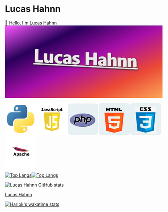 # Lucas Hahnn
👋 Hello, I'm Lucas Hahnn
![capa](https://github.com/lucashahnndev/Lucas-Hahnn-DEV/blob/main/image/lucas%20hahnn.png)

![python](https://github.com/lucashahnndev/Lucas-Hahnn-DEV/blob/main/image/python.png)![Javascript](https://github.com/lucashahnndev/Lucas-Hahnn-DEV/blob/main/image/javascript.png)![PHP](https://github.com/lucashahnndev/Lucas-Hahnn-DEV/blob/main/image/php.png)![HTML](https://github.com/lucashahnndev/Lucas-Hahnn-DEV/blob/main/image/html.png)![CSS](https://github.com/lucashahnndev/Lucas-Hahnn-DEV/blob/main/image/css.png)![Apache](https://github.com/lucashahnndev/Lucas-Hahnn-DEV/blob/main/image/apache.png)
<!---
Lucas-Hahnn-DEV/Lucas-Hahnn-DEV is a ✨ special ✨ repository because its `README.md` (this file) appears on your GitHub profile.
You can click the Preview link to take a look at your changes.
--->
[![Top Langs](https://github-readme-stats.vercel.app/api/top-langs/?username=lucashahnndev&layout=pie)](https://github.com/lucashahnndev/github-readme-stats)[![Top Langs](https://github-readme-stats.vercel.app/api/top-langs/?username=lucashahnndev)](https://github.com/lucashahnndev/github-readme-stats)


![Lucas Hahnn GitHub stats](https://github-readme-stats.vercel.app/api?username=lucashahnndev&show_icons=true&theme=transparent)
<div class="badge-base LI-profile-badge" data-locale="pt_BR" data-size="large" data-theme="dark" data-type="HORIZONTAL" data-vanity="lucas-hahnn" data-version="v1"><a class="badge-base__link LI-simple-link" href="https://br.linkedin.com/in/lucas-hahnn?trk=profile-badge">Lucas Hahnn</a></div>
              
[![Harlok's wakatime stats](https://github-readme-stats.vercel.app/api/wakatime?username=lucashahnndev)](https://github.com/lucashahnndev/github-readme-stats)
